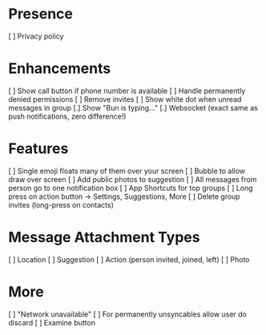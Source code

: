 # Presence

 [ ] Privacy policy

# Enhancements

 [ ] Show call button if phone number is available
 [ ] Handle permanently denied permissions
 [ ] Remove invites
 [ ] Show white dot when unread messages in group
 [.] Show "Bun is typing..."
 [.] Websocket (exact same as push notifications, zero difference!)

# Features

 [ ] Single emoji floats many of them over your screen
    [ ] Bubble to allow draw over screen
 [ ] Add public photos to suggestion
 [ ] All messages from person go to one notification box
 [ ] App Shortcuts for top groups
 [ ] Long press on action button -> Settings, Suggestions, More
 [ ] Delete group invites (long-press on contacts)

# Message Attachment Types

 [ ] Location
 [ ] Suggestion
 [ ] Action (person invited, joined, left)
 [ ] Photo
 
# More

[ ] "Network unavailable"
[ ] For permanently unsyncables allow user do discard
    [ ] Examine button